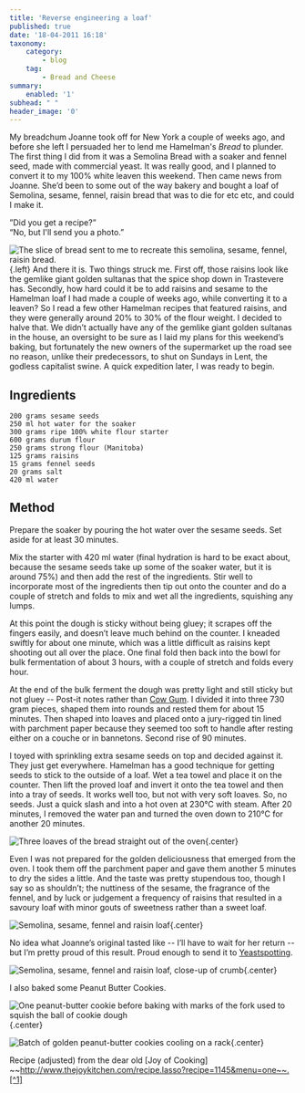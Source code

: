 ```yaml
---
title: 'Reverse engineering a loaf'
published: true
date: '18-04-2011 16:18'
taxonomy:
    category:
        - blog
    tag:
        - Bread and Cheese
summary:
    enabled: '1'
subhead: " "
header_image: '0'
---
```


My breadchum Joanne took off for New York a couple of weeks ago, and before she left I persuaded her to lend me Hamelman's _Bread_ to plunder. The first thing I did from it was a Semolina Bread with a soaker and fennel seed, made with commercial yeast. It was really good, and I planned to convert it to my 100% white leaven this weekend. Then came news from Joanne. She’d been to some out of the way bakery and bought a loaf of Semolina, sesame, fennel, raisin bread that was to die for etc etc, and could I make it.

”Did you get a recipe?”  
“No, but I'll send you a photo.”

![The slice of bread sent to me to recreate this semolina, sesame, fennel, raisin bread.](JoanneSlice.png){.left} And there it is. Two things struck me. First off, those raisins look like the gemlike giant golden sultanas that the spice shop down in Trastevere has. Secondly, how hard could it be to add raisins and sesame to the Hamelman loaf I had made a couple of weeks ago, while converting it to a leaven? So I read a few other Hamelman recipes that featured raisins, and they were generally around 20% to 30% of the flour weight. I decided to halve that. We didn’t actually have any of the gemlike giant golden sultanas in the house, an oversight to be sure as I laid my plans for this weekend’s baking, but fortunately the new owners of the supermarket up the road see no reason, unlike their predecessors, to shut on Sundays in Lent, the godless capitalist swine. A quick expedition later, I was ready to begin.

## Ingredients

```
200 grams sesame seeds
250 ml hot water for the soaker
300 grams ripe 100% white flour starter
600 grams durum flour
250 grams strong flour (Manitoba)
125 grams raisins
15 grams fennel seeds
20 grams salt
420 ml water
```
## Method

Prepare the soaker by pouring the hot water over the sesame seeds. Set aside for at least 30 minutes.

Mix the starter with 420 ml water (final hydration is hard to be exact about, because the sesame seeds take up some of the soaker water, but it is around 75%) and then add the rest of the ingredients. Stir well to incorporate most of the ingredients then tip out onto the counter and do a couple of stretch and folds to mix and wet all the ingredients, squishing any lumps.

At this point the dough is sticky without being gluey; it scrapes off the fingers easily, and doesn’t leave much behind on the counter. I kneaded swiftly for about one minute, which was a little difficult as raisins kept shooting out all over the place. One final fold then back into the bowl for bulk fermentation of about 3 hours, with a couple of stretch and folds every hour.

At the end of the bulk ferment the dough was pretty light and still sticky but not gluey -- Post-it notes rather than [Cow Gum](https://web.archive.org/web/20080219033044/http://www.davidthedesigner.com/davidthedesigner/2007/02/whatever_happen.html). I divided it into three 730 gram pieces, shaped them into rounds and rested them for about 15 minutes. Then shaped into loaves and placed onto a jury-rigged tin lined with parchment paper because they seemed too soft to handle after resting either on a couche or in bannetons. Second rise of 90 minutes.

I toyed with sprinkling extra sesame seeds on top and decided against it. They just get everywhere. Hamelman has a good technique for getting seeds to stick to the outside of a loaf. Wet a tea towel and place it on the counter. Then lift the proved loaf and invert it onto the tea towel and then into a tray of seeds. It works well too, but not with very soft loaves. So, no seeds. Just a quick slash and into a hot oven at 230°C with steam. After 20 minutes, I removed the water pan and turned the oven down to 210°C for another 20 minutes.

![Three loaves of the bread straight out of the oven](Semolina1.png){.center}

Even I was not prepared for the golden deliciousness that emerged from the oven. I took them off the parchment paper and gave them another 5 minutes to dry the sides a little. And the taste was pretty stupendous too, though I say so as shouldn’t; the nuttiness of the sesame, the fragrance of the fennel, and by luck or judgement a frequency of raisins that resulted in a savoury loaf with minor gouts of sweetness rather than a sweet loaf.

![Semolina, sesame, fennel and raisin loaf](Semolina2.png){.center}

No idea what Joanne’s original tasted like -- I’ll have to wait for her return -- but I’m pretty proud of this result. Proud enough to send it to [Yeastspotting](https://www.wildyeastblog.com/category/yeastspotting/).

![Semolina, sesame, fennel and raisin loaf, close-up of crumb](Semolina3.png){.center}

I also baked some Peanut Butter Cookies.

![One peanut-butter cookie before baking with marks of the fork used to squish the ball of cookie dough](PeanutButterCookie.png){.center}

![Batch of golden peanut-butter cookies cooling on a rack](PeanutButterCookies.png){.center}

Recipe (adjusted) from the dear old [Joy of Cooking] ~~http://www.thejoykitchen.com/recipe.lasso?recipe=1145&menu=one~~.[^1]

[^1]: Sadly now apparently defunct, but the recipe is all over the shop online.

